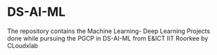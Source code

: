 # DS-AI-ML
The repository contains the Machine Learning- Deep Learning Projects done while pursuing the PGCP in DS-AI-ML from E&ICT IIT Roorkee by CLoudxlab 
